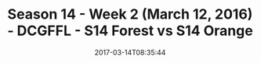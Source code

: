 ---
title: Season 14 - Week 2 (March 12, 2016) - DCGFFL - S14 Forest vs S14 Orange
teams-score:
- team: _teams/s14-forest.md
  score: 18
- team: _teams/s14-orange.md
  score: 32
mvp: Levert James, Baxter O'Brien
game-ball: Joe Donnelly, -
sportsperson: ''
season: 14
week: 2
date: '2017-03-14T08:35:44'
pageid: season-14-week-2-march-12-2016-5095-vs-5101
---